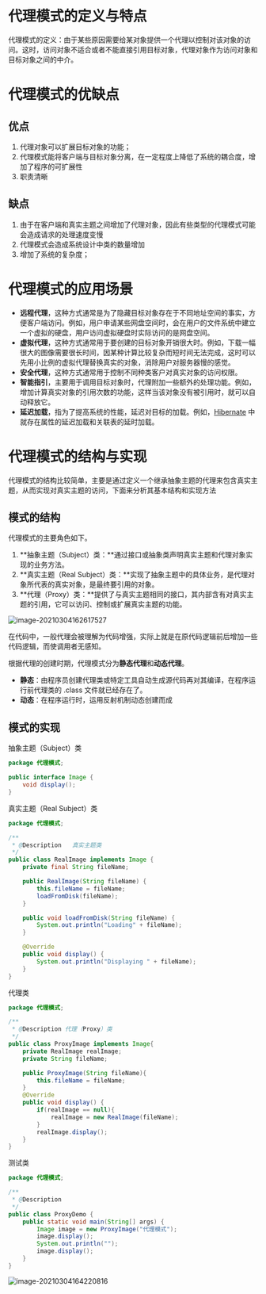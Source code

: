 

# 代理模式的定义与特点

代理模式的定义：由于某些原因需要给某对象提供一个代理以控制对该对象的访问。这时，访问对象不适合或者不能直接引用目标对象，代理对象作为访问对象和目标对象之间的中介。

# 代理模式的优缺点

## 优点

1. 代理对象可以扩展目标对象的功能；
2. 代理模式能将客户端与目标对象分离，在一定程度上降低了系统的耦合度，增加了程序的可扩展性
3. 职责清晰

## 缺点

1. 由于在客户端和真实主题之间增加了代理对象，因此有些类型的代理模式可能会造成请求的处理速度变慢
2. 代理模式会造成系统设计中类的数量增加
3. 增加了系统的复杂度；

# 代理模式的应用场景

- **远程代理**，这种方式通常是为了隐藏目标对象存在于不同地址空间的事实，方便客户端访问。例如，用户申请某些网盘空间时，会在用户的文件系统中建立一个虚拟的硬盘，用户访问虚拟硬盘时实际访问的是网盘空间。
- **虚拟代理**，这种方式通常用于要创建的目标对象开销很大时。例如，下载一幅很大的图像需要很长时间，因某种计算比较复杂而短时间无法完成，这时可以先用小比例的虚拟代理替换真实的对象，消除用户对服务器慢的感觉。
- **安全代理**，这种方式通常用于控制不同种类客户对真实对象的访问权限。
- **智能指引**，主要用于调用目标对象时，代理附加一些额外的处理功能。例如，增加计算真实对象的引用次数的功能，这样当该对象没有被引用时，就可以自动释放它。
- **延迟加载**，指为了提高系统的性能，延迟对目标的加载。例如，[Hibernate](http://c.biancheng.net/hibernate/) 中就存在属性的延迟加载和关联表的延时加载。

# 代理模式的结构与实现

代理模式的结构比较简单，主要是通过定义一个继承抽象主题的代理来包含真实主题，从而实现对真实主题的访问，下面来分析其基本结构和实现方法

## 模式的结构

代理模式的主要角色如下。

1. **抽象主题（Subject）类：**通过接口或抽象类声明真实主题和代理对象实现的业务方法。
2. **真实主题（Real Subject）类：**实现了抽象主题中的具体业务，是代理对象所代表的真实对象，是最终要引用的对象。
3. **代理（Proxy）类：**提供了与真实主题相同的接口，其内部含有对真实主题的引用，它可以访问、控制或扩展真实主题的功能。

![image-20210304162617527](https://gitee.com/CNRF/image/raw/master/img/20210304162617.png)

在代码中，一般代理会被理解为代码增强，实际上就是在原代码逻辑前后增加一些代码逻辑，而使调用者无感知。

根据代理的创建时期，代理模式分为**静态代理**和**动态代理**。

- **静态**：由程序员创建代理类或特定工具自动生成源代码再对其编译，在程序运行前代理类的 .class 文件就已经存在了。
- **动态**：在程序运行时，运用反射机制动态创建而成

## 模式的实现

抽象主题（Subject）类

```java
package 代理模式;

public interface Image {
    void display();
}

```

 真实主题（Real Subject）类

```java
package 代理模式;

/**
 * @Description   真实主题类
 */
public class RealImage implements Image {
    private final String fileName;

    public RealImage(String fileName) {
        this.fileName = fileName;
        loadFromDisk(fileName);
    }

    public void loadFromDisk(String fileName) {
        System.out.println("Loading" + fileName);
    }

    @Override
    public void display() {
        System.out.println("Displaying " + fileName);
    }
}

```

代理类

```java
package 代理模式;

/**
 * @Description 代理（Proxy）类
 */
public class ProxyImage implements Image{
    private RealImage realImage;
    private String fileName;

    public ProxyImage(String fileName){
        this.fileName = fileName;
    }
    @Override
    public void display() {
        if(realImage == null){
            realImage = new RealImage(fileName);
        }
        realImage.display();
    }
}

```

测试类

```java
package 代理模式;

/**
 * @Description
 */
public class ProxyDemo {
    public static void main(String[] args) {
        Image image = new ProxyImage("代理模式");
        image.display();
        System.out.println("");
        image.display();
    }
}
```

![image-20210304164220816](https://gitee.com/CNRF/image/raw/master/img/20210304164220.png)